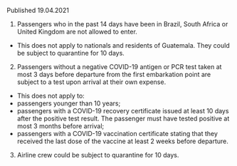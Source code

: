 Published 19.04.2021
1. Passengers who in the past 14 days have been in Brazil, South Africa or United Kingdom are not allowed to enter.
- This does not apply to nationals and residents of Guatemala. They could be subject to quarantine for 10 days.
2. Passengers without a negative COVID-19 antigen or PCR test taken at most 3 days before departure from the first embarkation point are subject to a test upon arrival at their own expense.
- This does not apply to:
- passengers younger than 10 years;
- passengers with a COVID-19 recovery certificate issued at least 10 days after the positive test result. The passenger must have tested positive at most 3 months before arrival;
- passengers with a COVID-19 vaccination certificate stating that they received the last dose of the vaccine at least 2 weeks before departure.
3. Airline crew could be subject to quarantine for 10 days.

